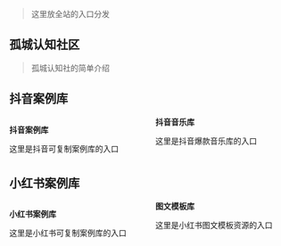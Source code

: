 > 这里放全站的入口分发

## 孤城认知社区

> 孤城认知社的简单介绍

## 抖音案例库

<div style="columns: 2; column-gap: 20px;">

**抖音案例库**

这里是抖音可复制案例库的入口

**抖音音乐库**

这里是抖音爆款音乐库的入口
</div>

## 小红书案例库

<div style="columns: 2; column-gap: 20px;">

**小红书案例库**

这里是小红书可复制案例库的入口

**图文模板库**

这里是小红书图文模板资源的入口

</div>

